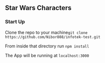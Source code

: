 ## Star Wars Characters

### Start Up

Clone the repo to your machine`git clone https://github.com/Nibor808/infotek-test.git`

From inside that directory run `npm install`

The App will be running at `localhost:3000`